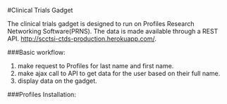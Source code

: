 #Clinical Trials Gadget

The clinical trials gadget is designed to run on Profiles Research Networking Software(PRNS).  The data is made available through a REST API.  http://scctsi-ctds-production.herokuapp.com/.

###Basic workflow:
1. make request to Profiles for last name and first name.
2. make ajax call to API to get data for the user based on their full name.
3. display data on the gadget.

###Profiles Installation:
